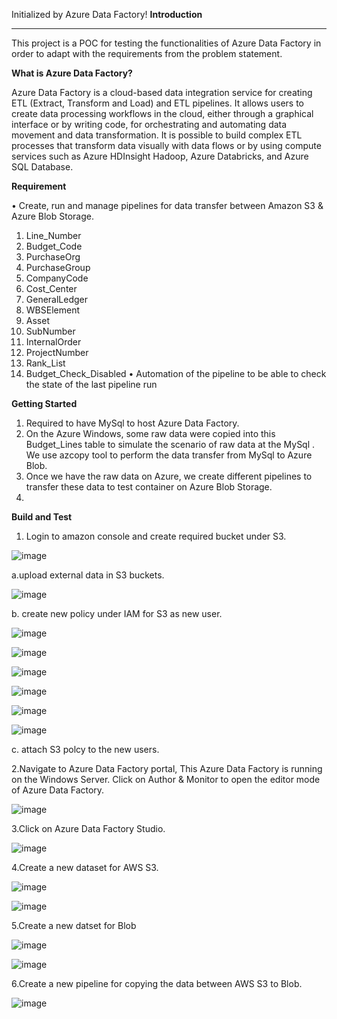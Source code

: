 Initialized by Azure Data Factory!
**Introduction**
________________________________________
This project is a POC for testing the functionalities of Azure Data Factory in order to adapt with the requirements from the problem statement.

**What is Azure Data Factory?**

Azure Data Factory is a cloud-based data integration service for creating ETL (Extract, Transform and Load) and ETL pipelines. It allows users to create data processing workflows in the cloud, either through a graphical interface or by writing code, for orchestrating and automating data movement and data transformation. It is possible to build complex ETL processes that transform data visually with data flows or by using compute services such as Azure HDInsight Hadoop, Azure Databricks, and Azure SQL Database.

**Requirement**

• Create, run and manage pipelines for data transfer between Amazon S3 & Azure Blob Storage.
1.	Line_Number
2.	Budget_Code
3.	PurchaseOrg
4.	PurchaseGroup
5.	CompanyCode
6.	Cost_Center
7.	GeneralLedger
8.	WBSElement
9.	Asset
10.	SubNumber
11.	InternalOrder
12.	ProjectNumber
13.	Rank_List
14.	Budget_Check_Disabled
• Automation of the pipeline to be able to check the state of the last pipeline run

**Getting Started**

1.	Required to have  MySql to host Azure Data Factory.
2.	On the Azure Windows, some raw data were copied into this Budget_Lines table to simulate the scenario of raw data at the MySql . We use azcopy tool to perform the data transfer from MySql to Azure Blob.
3.	Once we have the raw data on Azure, we create different pipelines to transfer these data to test container on Azure Blob Storage.
4.	
**Build and Test**

1.	Login to amazon console and create required bucket under S3.

![image](https://user-images.githubusercontent.com/94681830/143837435-6195c74f-daa0-4935-8346-73438619aed2.png)

a.upload external data in S3 buckets.

![image](https://user-images.githubusercontent.com/94681830/143837575-7b5aaf0b-7389-4208-b026-6a7a959af7c6.png)

b. create new policy under IAM for  S3 as new user.

![image](https://user-images.githubusercontent.com/94681830/143837741-ee289c86-67ec-43a3-89df-1f81ccaed990.png)

![image](https://user-images.githubusercontent.com/94681830/143837817-0b1df77d-5d2d-4542-9468-1b8137bd5050.png)

![image](https://user-images.githubusercontent.com/94681830/143837906-c9088f1c-f4e9-43cf-89c8-a86cba1fbf0c.png)

![image](https://user-images.githubusercontent.com/94681830/143838140-57a6e611-dd92-481f-abee-e612cf6bea01.png)

![image](https://user-images.githubusercontent.com/94681830/143838196-5d79a508-5634-4843-b224-5856f3b079ef.png)

![image](https://user-images.githubusercontent.com/94681830/143838756-13c2b074-fb77-47fc-b012-be8bfc8c8ced.png)

c. attach S3 polcy to the new users.

2.Navigate to Azure Data Factory portal, This Azure Data Factory is running on the Windows Server. Click on Author & Monitor to open the editor mode of Azure Data Factory.

![image](https://user-images.githubusercontent.com/94681830/143839672-417833fa-3083-427b-94c5-17d327537682.png)

3.Click on Azure Data Factory Studio.

![image](https://user-images.githubusercontent.com/94681830/143839749-f93456b9-66ac-47e7-a25e-5f44d97bbd75.png)

4.Create a new dataset for AWS S3.

![image](https://user-images.githubusercontent.com/94681830/143839887-2e76f943-a1cc-4293-9e2e-c1cd72aaa31f.png)

![image](https://user-images.githubusercontent.com/94681830/143840069-b211174a-6695-46f8-b449-0a6f35d40f62.png)

5.Create a new datset for Blob 

![image](https://user-images.githubusercontent.com/94681830/143840487-cafedd4e-e1ec-42cf-94f1-4d3e7c084b79.png)

![image](https://user-images.githubusercontent.com/94681830/143840594-0513dc17-12cd-4ea2-b035-89e21ad316f9.png)

6.Create a new pipeline for copying the data between AWS S3 to Blob.

![image](https://user-images.githubusercontent.com/94681830/143840764-b3afda62-b349-4148-9a44-5c3dd243b0e7.png)


